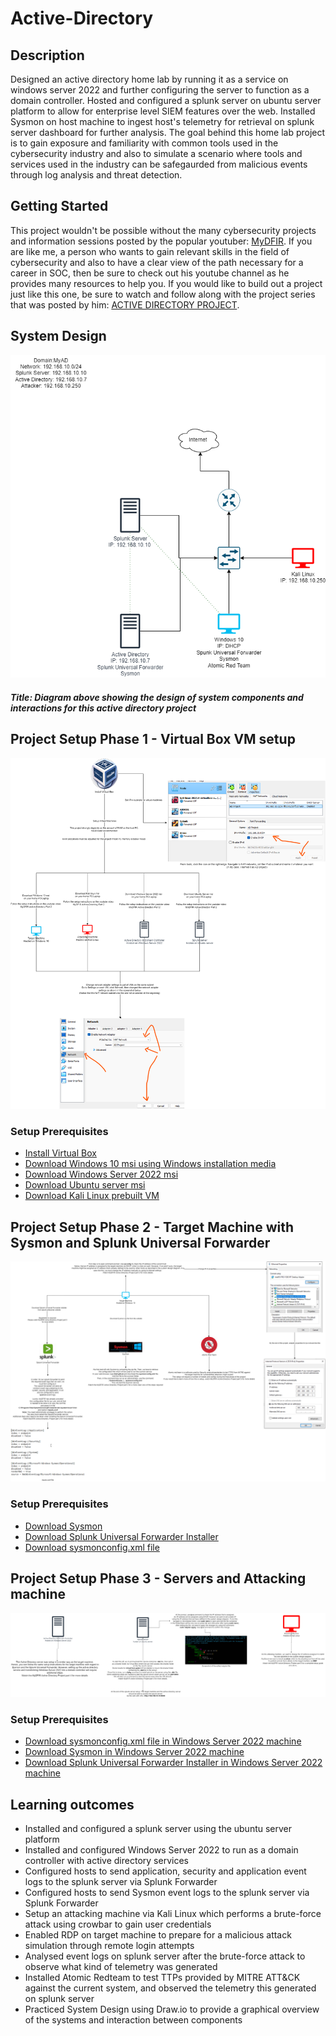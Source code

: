 # Active-Directory

## Description

Designed an active directory home lab by running it as a service on windows server 2022 and further configuring the server to function as a domain controller. Hosted and configured a splunk server on ubuntu server platform to allow for enterprise level SIEM features over the web. Installed Sysmon on host machine to ingest host's telemetry for retrieval on splunk server dashboard for further analysis. The goal behind this home lab project is to gain exposure and familiarity with common tools used in the cybersecurity industry and also to simulate a scenario where tools and services used in the industry can be safegaurded from malicious events through log analysis and threat detection.

## Getting Started

This project wouldn't be possible without the many cybersecurity projects and information sessions posted by the popular youtuber: [MyDFIR](https://www.youtube.com/@MyDFIR). If you are like me, a person who wants to gain relevant skills in the field of cybersecurity and also to have a clear view of the path necessary for a career in SOC, then be sure to check out his youtube channel as he provides many resources to help you. If you would like to build out a project just like this one, be sure to watch and follow along with the project series that was posted by him: [ACTIVE DIRECTORY PROJECT](https://www.youtube.com/watch?v=5OessbOgyEo&t=1s).

## System Design
![AD_Diagram](https://github.com/Akbram98/Active-Directory/blob/main/AD_Diagram.png)

##### Title: Diagram above showing the design of system components and interactions for this active directory project

## Project Setup Phase 1 - Virtual Box VM setup

![Virtual Box Setup](https://github.com/Akbram98/Active-Directory/blob/main/Setup_Phase1.png)

### Setup Prerequisites
 - [Install Virtual Box](https://www.virtualbox.org/)
 - [Download Windows 10 msi using Windows installation media](https://www.microsoft.com/en-ca/software-download/windows10)
 - [Download Windows Server 2022 msi](https://www.microsoft.com/en-us/evalcenter/download-windows-server-2022)
 - [Download Ubuntu server msi](https://ubuntu.com/download/server)
 - [Download Kali Linux prebuilt VM](https://www.kali.org/get-kali/#kali-virtual-machines)

## Project Setup Phase 2 - Target Machine with Sysmon and Splunk Universal Forwarder

![Target Machine Diagram](https://github.com/Akbram98/Active-Directory/blob/main/TargetMachine_Diagram.drawio.png)

### Setup Prerequisites
- [Download Sysmon](https://learn.microsoft.com/en-us/sysinternals/downloads/sysmon)
- [Download Splunk Universal Forwarder Installer](https://www.splunk.com/en_us/products/splunk-enterprise.html)
- [Download sysmonconfig.xml file](https://github.com/olafhartong/sysmon-modular/blob/master/sysmonconfig.xml)

## Project Setup Phase 3 - Servers and Attacking machine

![Server and Attack Machine diagram](https://github.com/Akbram98/Active-Directory/blob/main/Servers%26TargetMachine_Diagram.png)

### Setup Prerequisites
- [Download sysmonconfig.xml file in Windows Server 2022 machine](https://github.com/olafhartong/sysmon-modular/blob/master/sysmonconfig.xml)
- [Download Sysmon in Windows Server 2022 machine](https://learn.microsoft.com/en-us/sysinternals/downloads/sysmon)
- [Download Splunk Universal Forwarder Installer in Windows Server 2022 machine](https://www.splunk.com/en_us/products/splunk-enterprise.html)
   
## Learning outcomes
  - Installed and configured a splunk server using the ubuntu server platform
  - Installed and configured Windows Server 2022 to run as a domain controller with active directory services
  - Configured hosts to send application, security and application event logs to the splunk server via Splunk Forwarder
  - Configured hosts to send Sysmon event logs to the splunk server via Splunk Forwarder
  - Setup an attacking machine via Kali Linux which performs a brute-force attack using crowbar to gain user credentials
  - Enabled RDP on target machine to prepare for a malicious attack simulation through remote login attempts
  - Analysed event logs on splunk server after the brute-force attack to observe what kind of telemetry was generated
  - Installed Atomic Redteam to test TTPs provided by MITRE ATT&CK against the current system, and observed the telemetry this generated on splunk server
  - Practiced System Design using Draw.io to provide a graphical overview of the systems and interaction between components
